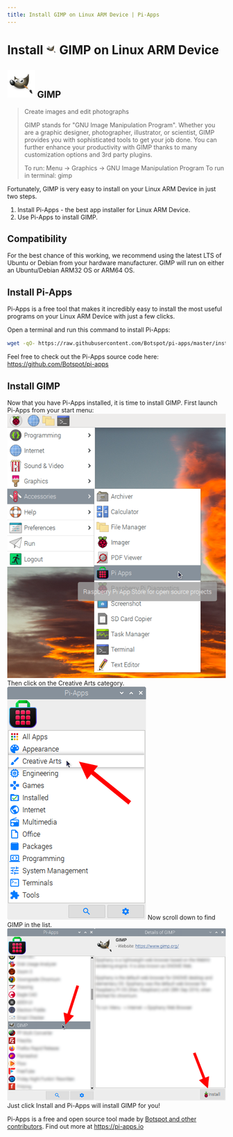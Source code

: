 ```yaml
---
title: Install GIMP on Linux ARM Device | Pi-Apps
---
```

<div class="simple-install-content content">

# Install <img src="/img/app-icons/GIMP/icon-64.png" height=24> GIMP on Linux ARM Device

## <img src="/img/app-icons/GIMP/icon-64.png"> GIMP
> Create images and edit photographs
> 
> GIMP stands for "GNU Image Manipulation Program".
> Whether you are a graphic designer, photographer, illustrator, or scientist, GIMP provides you with sophisticated tools to get your job done. You can further enhance your productivity with GIMP thanks to many customization options and 3rd party plugins.
> 
> To run: Menu -> Graphics -> GNU Image Manipulation Program
> To run in terminal: gimp

Fortunately, GIMP is very easy to install on your Linux ARM Device in just two steps.
1. Install Pi-Apps - the best app installer for Linux ARM Device.
2. Use Pi-Apps to install GIMP.
</div>
<div class="simple-install-content content">

## Compatibility
For the best chance of this working, we recommend using the latest LTS of Ubuntu or Debian from your hardware manufacturer.
GIMP will run on either an Ubuntu/Debian ARM32 OS or ARM64 OS.
</div>
<div class="simple-install-content content">

## Install Pi-Apps

Pi-Apps is a free tool that makes it incredibly easy to install the most useful programs on your Linux ARM Device with just a few clicks.

Open a terminal and run this command to install Pi-Apps:
```bash
wget -qO- https://raw.githubusercontent.com/Botspot/pi-apps/master/install | bash
```
Feel free to check out the Pi-Apps source code here: https://github.com/Botspot/pi-apps
</div>
<div class="simple-install-content content">

## Install GIMP

Now that you have Pi-Apps installed, it is time to install GIMP.
First launch Pi-Apps from your start menu:
<img src="/img/start-menu.png">
Then click on the Creative Arts category.
<img src="/img/category-selections/Creative Arts.png">
Now scroll down to find GIMP in the list.
<img src="/img/app-icons/GIMP/app-selection.png">
Just click Install and Pi-Apps will install GIMP for you!
</div>
<div class="simple-install-content content">

Pi-Apps is a free and open source tool made by [Botspot and other contributors](/about/#contributors). Find out more at https://pi-apps.io
</div>
